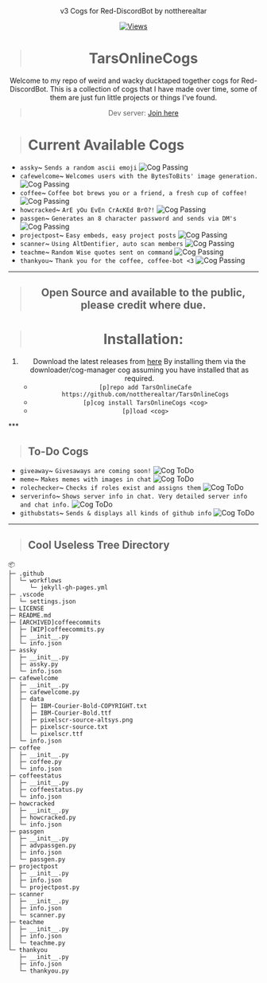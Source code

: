 <div align="center">
v3 Cogs for Red-DiscordBot by nottherealtar

[![Views](http://hits.dwyl.com/nottherealtar/TarsOnlineCogs.svg)](http://hits.dwyl.com/nottherealtar/TarsOnlineCogs)

> # TarsOnlineCogs
Welcome to my repo of weird and wacky ducktaped together cogs for Red-DiscordBot.
This is a collection of cogs that I have made over time, some of them are just fun little projects or things I've found.

> Dev server: [Join here](https://discord.gg/CsR9zECCQt)

</div>

> # Current Available Cogs
- `assky`~ `Sends a random ascii emoji` ![Cog Passing](https://img.shields.io/static/v1?label=Cog&message=Passing&color=brightgreen)
- `cafewelcome`~ `Welcomes users with the BytesToBits' image generation.` ![Cog Passing](https://img.shields.io/static/v1?label=Cog&message=Passing&color=brightgreen)
- `coffee`~ `Coffee bot brews you or a friend, a fresh cup of coffee!` ![Cog Passing](https://img.shields.io/static/v1?label=Cog&message=Passing&color=brightgreen)
- `howcracked`~ `ArE yOu EvEn CrAcKEd BrO?!` ![Cog Passing](https://img.shields.io/static/v1?label=Cog&message=Passing&color=brightgreen)
- `passgen`~ `Generates an 8 character password and sends via DM's` ![Cog Passing](https://img.shields.io/static/v1?label=Cog&message=Passing&color=brightgreen)
- `projectpost`~ `Easy embeds, easy project posts` ![Cog Passing](https://img.shields.io/static/v1?label=Cog&message=Passing&color=brightgreen)
- `scanner`~ `Using AltDentifier, auto scan members` ![Cog Passing](https://img.shields.io/static/v1?label=Cog&message=Passing&color=brightgreen)
- `teachme`~ `Random Wise quotes sent on command` ![Cog Passing](https://img.shields.io/static/v1?label=Cog&message=Passing&color=brightgreen)
- `thankyou`~ `Thank you for the coffee, coffee-bot <3` ![Cog Passing](https://img.shields.io/static/v1?label=Cog&message=Passing&color=brightgreen)

***
<div align="center">

> ## Open Source and available to the public, please credit where due.

> # Installation:
1. Download the latest releases from [here](https://github.com/TheRealDuckMan/TarsOnlineCogs/)
    By installing them via the downloader/cog-manager cog assuming you have installed that as required.
    - `[p]repo add TarsOnlineCafe https://github.com/nottherealtar/TarsOnlineCogs`
    - `[p]cog install TarsOnlineCogs <cog>`
    - `[p]load <cog>`
</div>
***

> ## To-Do Cogs
- `giveaway`~ `Givesaways are coming soon!` ![Cog ToDo](https://img.shields.io/static/v1?label=Cog&message=ToDo&color=red)
- `meme`~ `Makes memes with images in chat` ![Cog ToDo](https://img.shields.io/static/v1?label=Cog&message=ToDo&color=red)
- `rolechecker`~ `Checks if roles exist and assigns them` ![Cog ToDo](https://img.shields.io/static/v1?label=Cog&message=ToDo&color=red)
- `serverinfo`~ `Shows server info in chat. Very detailed server info and chat info.` ![Cog ToDo](https://img.shields.io/static/v1?label=Cog&message=ToDo&color=red)
- `githubstats`~ `Sends & displays all kinds of github info` ![Cog ToDo](https://img.shields.io/static/v1?label=Cog&message=ToDo&color=red)

***

> ## Cool Useless Tree Directory
```
📦 
├─ .github
│  └─ workflows
│     └─ jekyll-gh-pages.yml
├─ .vscode
│  └─ settings.json
├─ LICENSE
├─ README.md
├─ [ARCHIVED]coffeecommits
│  ├─ [WIP]coffeecommits.py
│  ├─ __init__.py
│  └─ info.json
├─ assky
│  ├─ __init__.py
│  ├─ assky.py
│  └─ info.json
├─ cafewelcome
│  ├─ __init__.py
│  ├─ cafewelcome.py
│  ├─ data
│  │  ├─ IBM-Courier-Bold-COPYRIGHT.txt
│  │  ├─ IBM-Courier-Bold.ttf
│  │  ├─ pixelscr-source-altsys.png
│  │  ├─ pixelscr-source.txt
│  │  └─ pixelscr.ttf
│  └─ info.json
├─ coffee
│  ├─ __init__.py
│  ├─ coffee.py
│  └─ info.json
├─ coffeestatus
│  ├─ __init__.py
│  ├─ coffeestatus.py
│  └─ info.json
├─ howcracked
│  ├─ __init__.py
│  ├─ howcracked.py
│  └─ info.json
├─ passgen
│  ├─ __init__.py
│  ├─ advpassgen.py
│  ├─ info.json
│  └─ passgen.py
├─ projectpost
│  ├─ __init__.py
│  ├─ info.json
│  └─ projectpost.py
├─ scanner
│  ├─ __init__.py
│  ├─ info.json
│  └─ scanner.py
├─ teachme
│  ├─ __init__.py
│  ├─ info.json
│  └─ teachme.py
└─ thankyou
   ├─ __init__.py
   ├─ info.json
   └─ thankyou.py
```
